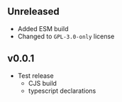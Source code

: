 ## Unreleased

- Added ESM build
- Changed to `GPL-3.0-only` license

## v0.0.1

- Test release
	- CJS build
	- typescript declarations